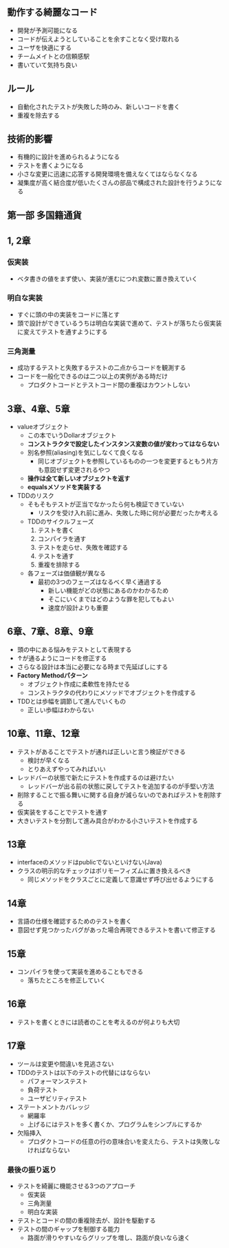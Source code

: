 ## 動作する綺麗なコード

- 開発が予測可能になる
- コードが伝えようとしていることを余すことなく受け取れる
- ユーザを快適にする
- チームメイトとの信頼感駅
- 書いていて気持ち良い

## ルール

- 自動化されたテストが失敗した時のみ、新しいコードを書く
- 重複を除去する

## 技術的影響

- 有機的に設計を進められるようになる
- テストを書くようになる
- 小さな変更に迅速に応答する開発環境を備えなくてはならなくなる
- 凝集度が高く結合度が低いたくさんの部品で構成された設計を行うようになる

## 第一部 多国籍通貨

## 1, 2章

### 仮実装

- ベタ書きの値をまず使い、実装が進むにつれ変数に置き換えていく

### 明白な実装

- すぐに頭の中の実装をコードに落とす
- 頭で設計ができているうちは明白な実装で進めて、テストが落ちたら仮実装に変えてテストを通すようにする

### 三角測量

- 成功するテストと失敗するテストの二点からコードを観測する
- コードを一般化できるのは二つ以上の実例がある時だけ
  - プロダクトコードとテストコード間の重複はカウントしない

## 3章、4章、5章

- valueオブジェクト
  - この本でいうDollarオブジェクト
  - **コンストラクタで設定したインスタンス変数の値が変わってはならない**
  - 別名参照(aliasing)を気にしなくて良くなる
    - 同じオブジェクトを参照しているものの一つを変更するともう片方も意図せず変更されるやつ
  - **操作は全て新しいオブジェクトを返す**
  - **equalsメソッドを実装する**
- TDDのリスク
  - そもそもテストが正当でなかったら何も検証できていない
    - リスクを受け入れ前に進み、失敗した時に何が必要だったか考える
  - TDDのサイクルフェーズ
    1. テストを書く
    2. コンパイラを通す
    3. テストを走らせ、失敗を確認する
    4. テストを通す
    5. 重複を排除する
  - 各フェーズは価値観が異なる
    - 最初の3つのフェーズはなるべく早く通過する
      - 新しい機能がどの状態にあるのかわかるため
      - そこにいくまではどのような罪を犯してもよい
      - 速度が設計よりも重要

## 6章、7章、8章、9章

- 頭の中にある悩みをテストとして表現する
- ↑が通るようにコードを修正する
- さらなる設計は本当に必要になる時まで先延ばしにする
- **Factory Methodパターン**
  - オブジェクト作成に柔軟性を持たせる
  - コンストラクタの代わりにメソッドでオブジェクトを作成する
- TDDとは歩幅を調節して進んでいくもの
  - 正しい歩幅はわからない

## 10章、11章、12章

- テストがあることでテストが通れば正しいと言う検証ができる
  - 検討が早くなる
  - とりあえずやってみればいい
- レッドバーの状態で新たにテストを作成するのは避けたい
  - レッドバーが出る前の状態に戻してテストを追加するのが手堅い方法
- 削除することで振る舞いに関する自身が減らないのであればテストを削除する
- 仮実装をすることでテストを通す
- 大きいテストを分割して進み具合がわかる小さいテストを作成する

## 13章

- interfaceのメソッドはpublicでないといけない(Java)
- クラスの明示的なチェックはポリモーフィズムに置き換えるべき
  - 同じメソッドをクラスごとに定義して意識せず呼び出せるようにする

## 14章

- 言語の仕様を確認するためのテストを書く
- 意図せず見つかったバグがあった場合再現できるテストを書いて修正する

## 15章

- コンパイラを使って実装を進めることもできる
  - 落ちたところを修正していく

## 16章

- テストを書くときには読者のことを考えるのが何よりも大切

## 17章

- ツールは変更や間違いを見逃さない
- TDDのテストは以下のテストの代替にはならない
  - パフォーマンステスト
  - 負荷テスト
  - ユーザビリティテスト
- ステートメントカバレッジ
  - 網羅率
  - 上げるにはテストを多く書くか、プログラムをシンプルにするか
- 欠陥挿入
  - プロダクトコードの任意の行の意味合いを変えたら、テストは失敗しなければならない

### 最後の振り返り

- テストを綺麗に機能させる3つのアプローチ
  - 仮実装
  - 三角測量
  - 明白な実装
- テストとコードの間の重複除去が、設計を駆動する
- テストの間のギャップを制御する能力
  - 路面が滑りやすいならグリップを増し、路面が良いなら速く
